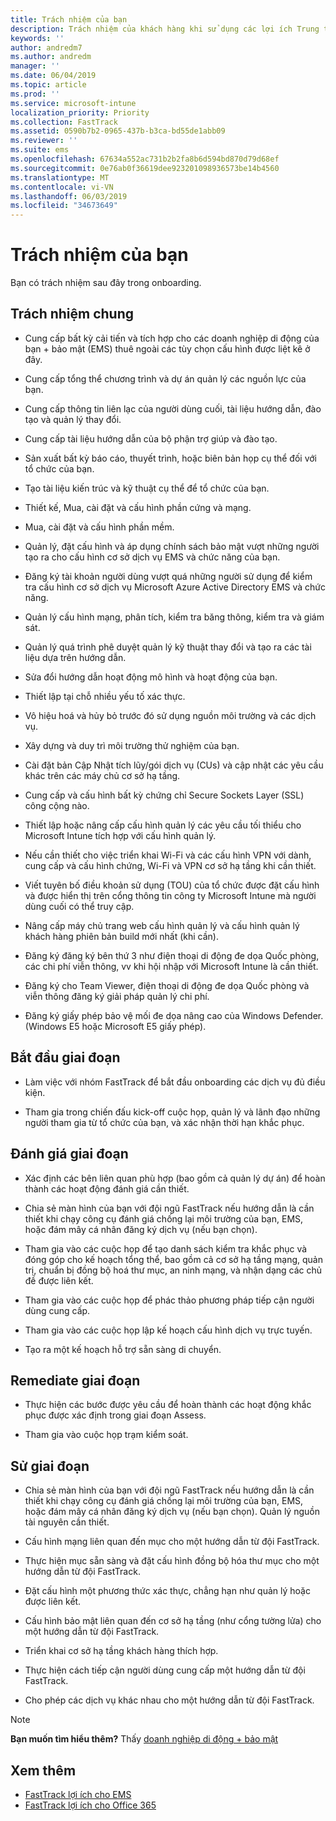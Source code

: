 ```yaml
---
title: Trách nhiệm của bạn
description: Trách nhiệm của khách hàng khi sử dụng các lợi ích Trung tâm FastTrack
keywords: ''
author: andredm7
ms.author: andredm
manager: ''
ms.date: 06/04/2019
ms.topic: article
ms.prod: ''
ms.service: microsoft-intune
localization_priority: Priority
ms.collection: FastTrack
ms.assetid: 0590b7b2-0965-437b-b3ca-bd55de1abb09
ms.reviewer: ''
ms.suite: ems
ms.openlocfilehash: 67634a552ac731b2b2fa8b6d594bd870d79d68ef
ms.sourcegitcommit: 0e76ab0f36619dee923201098936573be14b4560
ms.translationtype: MT
ms.contentlocale: vi-VN
ms.lasthandoff: 06/03/2019
ms.locfileid: "34673649"
---
```

# <a name="your-responsibilities"></a>Trách nhiệm của bạn

Bạn có trách nhiệm sau đây trong onboarding.

## <a name="general-responsibilities"></a>Trách nhiệm chung

-   Cung cấp bất kỳ cải tiến và tích hợp cho các doanh nghiệp di động của bạn + bảo mật (EMS) thuê ngoài các tùy chọn cấu hình được liệt kê ở đây.

-   Cung cấp tổng thể chương trình và dự án quản lý các nguồn lực của bạn.

-   Cung cấp thông tin liên lạc của người dùng cuối, tài liệu hướng dẫn, đào tạo và quản lý thay đổi.

-   Cung cấp tài liệu hướng dẫn của bộ phận trợ giúp và đào tạo.

-   Sản xuất bất kỳ báo cáo, thuyết trình, hoặc biên bản họp cụ thể đối với tổ chức của bạn.

-   Tạo tài liệu kiến trúc và kỹ thuật cụ thể để tổ chức của bạn.

-   Thiết kế, Mua, cài đặt và cấu hình phần cứng và mạng.

-   Mua, cài đặt và cấu hình phần mềm.

-   Quản lý, đặt cấu hình và áp dụng chính sách bảo mật vượt những người tạo ra cho cấu hình cơ sở dịch vụ EMS và chức năng của bạn.

-   Đăng ký tài khoản người dùng vượt quá những người sử dụng để kiểm tra cấu hình cơ sở dịch vụ Microsoft Azure Active Directory EMS và chức năng.

-   Quản lý cấu hình mạng, phân tích, kiểm tra băng thông, kiểm tra và giám sát.

-   Quản lý quá trình phê duyệt quản lý kỹ thuật thay đổi và tạo ra các tài liệu dựa trên hướng dẫn.

-   Sửa đổi hướng dẫn hoạt động mô hình và hoạt động của bạn.

-   Thiết lập tại chỗ nhiều yếu tố xác thực.

-   Vô hiệu hoá và hủy bỏ trước đó sử dụng nguồn môi trường và các dịch vụ.

-   Xây dựng và duy trì môi trường thử nghiệm của bạn.

-   Cài đặt bản Cập Nhật tích lũy/gói dịch vụ (CUs) và cập nhật các yêu cầu khác trên các máy chủ cơ sở hạ tầng.

-   Cung cấp và cấu hình bất kỳ chứng chỉ Secure Sockets Layer (SSL) công cộng nào.

-   Thiết lập hoặc nâng cấp cấu hình quản lý các yêu cầu tối thiểu cho Microsoft Intune tích hợp với cấu hình quản lý.

-   Nếu cần thiết cho việc triển khai Wi-Fi và các cấu hình VPN với dành, cung cấp và cấu hình chứng, Wi-Fi và VPN cơ sở hạ tầng khi cần thiết.

-   Viết tuyên bố điều khoản sử dụng (TOU) của tổ chức được đặt cấu hình và được hiển thị trên cổng thông tin công ty Microsoft Intune mà người dùng cuối có thể truy cập.

-   Nâng cấp máy chủ trang web cấu hình quản lý và cấu hình quản lý khách hàng phiên bản build mới nhất (khi cần).

-   Đăng ký đăng ký bên thứ 3 như điện thoại di động đe dọa Quốc phòng, các chi phí viễn thông, vv khi hội nhập với Microsoft Intune là cần thiết.

-   Đăng ký cho Team Viewer, điện thoại di động đe dọa Quốc phòng và viễn thông đăng ký giải pháp quản lý chi phí.

-   Đăng ký giấy phép bảo vệ mối đe dọa nâng cao của Windows Defender. (Windows E5 hoặc Microsoft E5 giấy phép).

## <a name="initiate-phase"></a>Bắt đầu giai đoạn

-   Làm việc với nhóm FastTrack để bắt đầu onboarding các dịch vụ đủ điều kiện.

-   Tham gia trong chiến đấu kick-off cuộc họp, quản lý và lãnh đạo những người tham gia từ tổ chức của bạn, và xác nhận thời hạn khắc phục.

## <a name="assess-phase"></a>Đánh giá giai đoạn

-   Xác định các bên liên quan phù hợp (bao gồm cả quản lý dự án) để hoàn thành các hoạt động đánh giá cần thiết.

-   Chia sẻ màn hình của bạn với đội ngũ FastTrack nếu hướng dẫn là cần thiết khi chạy công cụ đánh giá chống lại môi trường của bạn, EMS, hoặc đám mây cá nhân đăng ký dịch vụ (nếu bạn chọn).

-   Tham gia vào các cuộc họp để tạo danh sách kiểm tra khắc phục và đóng góp cho kế hoạch tổng thể, bao gồm cả cơ sở hạ tầng mạng, quản trị, chuẩn bị đồng bộ hoá thư mục, an ninh mạng, và nhận dạng các chủ đề được liên kết.

-   Tham gia vào các cuộc họp để phác thảo phương pháp tiếp cận người dùng cung cấp.

-   Tham gia vào các cuộc họp lập kế hoạch cấu hình dịch vụ trực tuyến.

-   Tạo ra một kế hoạch hỗ trợ sẵn sàng di chuyển.

## <a name="remediate-phase"></a>Remediate giai đoạn

-   Thực hiện các bước được yêu cầu để hoàn thành các hoạt động khắc phục được xác định trong giai đoạn Assess.

-   Tham gia vào cuộc họp trạm kiểm soát.

## <a name="enable-phase"></a>Sử giai đoạn

-   Chia sẻ màn hình của bạn với đội ngũ FastTrack nếu hướng dẫn là cần thiết khi chạy công cụ đánh giá chống lại môi trường của bạn, EMS, hoặc đám mây cá nhân đăng ký dịch vụ (nếu bạn chọn). Quản lý nguồn tài nguyên cần thiết.

-   Cấu hình mạng liên quan đến mục cho một hướng dẫn từ đội FastTrack.

-   Thực hiện mục sẵn sàng và đặt cấu hình đồng bộ hóa thư mục cho một hướng dẫn từ đội FastTrack.

-   Đặt cấu hình một phương thức xác thực, chẳng hạn như quản lý hoặc được liên kết. 

-   Cấu hình bảo mật liên quan đến cơ sở hạ tầng (như cổng tường lửa) cho một hướng dẫn từ đội FastTrack.

-   Triển khai cơ sở hạ tầng khách hàng thích hợp.

-   Thực hiện cách tiếp cận người dùng cung cấp một hướng dẫn từ đội FastTrack.

-   Cho phép các dịch vụ khác nhau cho một hướng dẫn từ đội FastTrack.

> [!NOTE]
> **Bạn muốn tìm hiểu thêm?** Thấy [doanh nghiệp di động + bảo mật](https://www.microsoft.com/en-us/cloud-platform/enterprise-mobility)

## <a name="see-also"></a>Xem thêm

- [FastTrack lợi ích cho EMS](EMS-fasttrack-benefit-for-EMS.md)
- [FastTrack lợi ích cho Office 365](O365-fasttrack-benefit-for-office-365.md)

